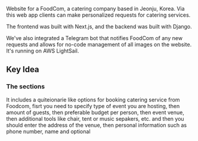 Website for a FoodCom, a catering company based in Jeonju, Korea. Via this web app clients can make personalized requests for catering services. 

The frontend was built with Next.js, and the backend was built with Django. 

We've also integrated a Telegram bot that notifies FoodCom of any new requests and allows for no-code management of all images on the website. It's running on AWS LightSail.

## Key Idea

### The sections 

It includes a quiteionarie like options for booking catering service from Foodcom, fisrt you need to specify type of event you are hosting, 
then amount of guests, then preferable budget per person, then event venue, then additional tools like chair, tent or music sepakers, etc. and then you should enter the address of the venue, then personal information such as phone number, name and optional 
